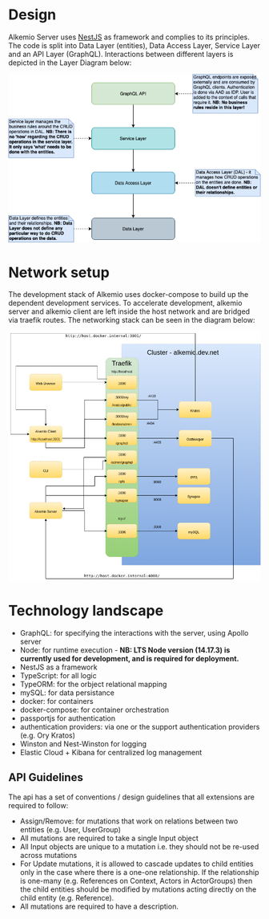 # Design

Alkemio Server uses [NestJS](https://nestjs.com/) as framework and complies to its principles. The code is split into Data Layer (entities), Data Access Layer, Service Layer and an API Layer (GraphQL).
Interactions between different layers is depicted in the Layer Diagram below:

![Layer Diagram](images/alkemio-server-layer-diagram.png)

# Network setup

The development stack of Alkemio uses docker-compose to build up the dependent development services. To accelerate development, alkemio server and alkemio client are left inside the host network and are bridged via traefik routes. The networking stack can be seen in the diagram below:

![Services networking](images/alkemio-services-networking.png)

# Technology landscape

- GraphQL: for specifying the interactions with the server, using Apollo server
- Node: for runtime execution - **NB: LTS Node version (14.17.3) is currently used for development, and is required for deployment.**
- NestJS as a framework
- TypeScript: for all logic
- TypeORM: for the orbject relational mapping
- mySQL: for data persistance
- docker: for containers
- docker-compose: for container orchestration
- passportjs for authentication
- authentication providers: via one or the support authentication providers (e.g. Ory Kratos)
- Winston and Nest-Winston for logging
- Elastic Cloud + Kibana for centralized log management

## API Guidelines

The api has a set of conventions / design guidelines that all extensions are required to follow:

- Assign/Remove: for mutations that work on relations between two entities (e.g. User, UserGroup)
- All mutations are required to take a single Input object
- All Input objects are unique to a mutation i.e. they should not be re-used across mutations
- For Update mutations, it is allowed to cascade updates to child entities only in the case where there is a one-one relationship. If the relationship is one-many (e.g. References on Context, Actors in ActorGroups) then the child entities should be modified by mutations acting directly on the child entity (e.g. Reference).
- All mutations are required to have a description.
